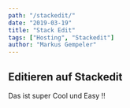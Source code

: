 ```yaml
---
path: "/stackedit/"
date: "2019-03-19"
title: "Stack Edit"
tags: ["Hosting", "Stackedit"]
author: "Markus Gempeler"
---
```

## Editieren auf Stackedit ##
Das ist super Cool und Easy !!
<!--stackedit_data:
eyJoaXN0b3J5IjpbLTE1NTMxNDcwOTIsMTU0MTk5NzEwNl19
-->